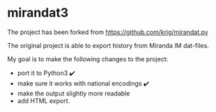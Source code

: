 # mirandat3

The project has been forked from https://github.com/krig/mirandat.py

The original project is able to export history from Miranda IM dat-files.

My goal is to make the following changes to the project:
* port it to Python3 :heavy_check_mark:
* make sure it works with national encodings :heavy_check_mark:
* make the output slightly more readable
* add HTML export.
